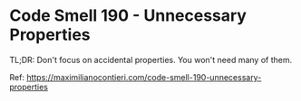# Code Smell 190 - Unnecessary Properties

TL;DR: Don't focus on accidental properties. You won't need many of them.

Ref: https://maximilianocontieri.com/code-smell-190-unnecessary-properties